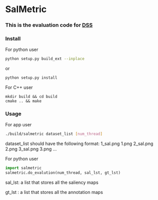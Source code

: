 # SalMetric

### This is the evaluation code for [DSS](https://github.com/Andrew-Qibin/DSS)

### Install

For python user
```bash
python setup.py build_ext --inplace
```
or
```bash
python setup.py install
```

For C++ user
```cplusplus
mkdir build && cd build
cmake .. && make
```

### Usage

For app user
```bash
./build/salmetric dataset_list [num_thread]
```
dataset_list should have the following format:
    1_sal.png 1.png
    2_sal.png 2.png
    3_sal.png 3.png
         ...


For python user
```python
import salmetric
salmetric.do_evalution(num_thread, sal_lst, gt_lst)
```
sal_lst: a list that stores all the saliency maps

gt_lst : a list that stores all the annotation maps
